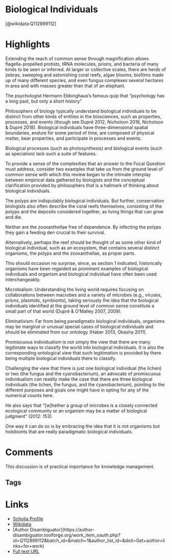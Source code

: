 
Biological Individuals
======================
  
  [@wikidata:Q112899112]  
  

# Highlights

Extending the reach of common sense through magnification allows flagella-propelled protists, tRNA molecules, prions, and bacteria of many kinds to be seen or inferred. At larger or collective scales, there are herds of zebras, sweeping and astonishing coral reefs, algae blooms, biofilms made up of many different species, and even fungus complexes several hectares in area and with masses greater than that of an elephant.

The psychologist Hermann Ebbinghaus’s famous quip that “psychology has a long past, but only a short history”

Philosophers of biology typically understand biological individuals to be distinct from other kinds of entities in the biosciences, such as properties, processes, and events (though see Dupré 2012, Nicholson 2018, Nicholson & Dupré 2018). 
Biological individuals have three-dimensional spatial boundaries, endure for some period of time, are composed of physical matter, bear properties, and participate in processes and events. 

<!-- That is a good definition -->

Biological processes (such as photosynthesis) and biological events (such as speciation) lack such a suite of features. 

To provide a sense of the complexities that an answer to the Focal Question must address, consider two examples that take us from the ground level of common sense with which this review began to the intimate interplay between empirical data gathered by biologists and the conceptual clarification provided by philosophers that is a hallmark of thinking about biological individuals.

The polyps are indisputably biological individuals. But further, conservation biologists also often describe the coral reefs themselves, consisting of the polyps and the deposits considered together, as living things that can grow and die.

Neither are the zooxanthellae free of dependence. By infecting the polyps they gain a feeding den crucial to their survival.

Alternatively, perhaps the reef should be thought of as some other kind of biological individual, such as an ecosystem, that contains several distinct organisms, the polyps and the zooxanthellae, as proper parts.

This should occasion no surprise, since, as section 1 indicated, historically organisms have been regarded as prominent examples of biological individuals and organism and biological individual have often been used interchangeably. 

Microbialism: Understanding the living world requires focusing on collaborations between macrobes and a variety of microbes (e.g., viruses, prions, plasmids, symbionts), taking seriously the idea that the biological individuals identified at the ground level of common sense constitute a small part of that world (Dupré & O’Malley 2007, 2009).

Eliminativism: Far from being paradigmatic biological individuals, organisms may be marginal or unusual special cases of biological individuals and should be eliminated from our ontology (Haber 2013, Okasha 2011).

Promiscuous individualism is not simply the view that there are many legitimate ways to classify the world into biological individuals. It is also the corresponding ontological view that such legitimation is provided by there being multiple biological individuals there to classify. 

Challenging the view that there is just one biological individual (the lichen) or two (the fungus and the cyanobacterium), an advocate of promiscuous individualism can readily make the case that there are three biological individuals (the lichen, the fungus, and the cyanobacterium), pointing to the different purposes and goals one might have in opting for any of the numerical counts here.

<!-- That is pretty much my position -->

He also says that “[w]hether a group of microbes is a closely connected ecological community or an organism may be a matter of biological judgment” (2012: 153).

One way it can do so is by embracing the idea that it is not organisms but holobionts that are really paradigmatic biological individuals. 


# Comments

This discussion is of practical importance for knowledge management.

## Tags

# Links
  
 * [Scholia Profile](https://scholia.toolforge.org/work/Q112899112)  
 * [Wikidata](https://www.wikidata.org/wiki/Q112899112)  
 * [Author Disambiguator](https://author-
disambiguator.toolforge.org/work_item_oauth.php?id=Q112899112&batch_id=&match=1&author_list_id=&doit=Get+author+links+for+work)  
 * [Full text URL](https://plato.stanford.edu/entries/biology-individual/)  
